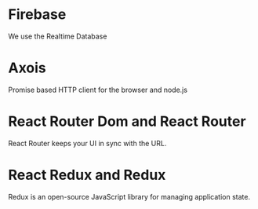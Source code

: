 # Firebase

We use the Realtime Database

# Axois

Promise based HTTP client for the browser and node.js

# React Router Dom and React Router

React Router keeps your UI in sync with the URL.

# React Redux and Redux

Redux is an open-source JavaScript library for managing application state.
